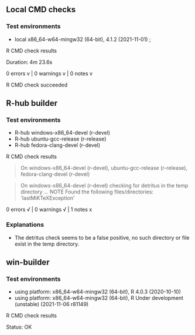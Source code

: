 ## Local CMD checks

### Test environments
- local x86_64-w64-mingw32 (64-bit), 4.1.2 (2021-11-01) ;

R CMD check results

Duration: 4m 23.6s

0 errors v | 0 warnings v | 0 notes v

R CMD check succeeded



## R-hub builder

### Test environments
- R-hub windows-x86_64-devel (r-devel)
- R-hub ubuntu-gcc-release (r-release)
- R-hub fedora-clang-devel (r-devel)

R CMD check results

> On windows-x86_64-devel (r-devel), ubuntu-gcc-release (r-release), fedora-clang-devel (r-devel)

> On windows-x86_64-devel (r-devel)
  checking for detritus in the temp directory ... NOTE
  Found the following files/directories:
    'lastMiKTeXException'

0 errors √ | 0 warnings √ | 1 notes x

### Explanations 
- The detritus check seems to be a false positive, no such directory or file 
exist in the temp directory.    


## win-builder

### Test environments
- using platform: x86_64-w64-mingw32 (64-bit), R 4.0.3 (2020-10-10)
- using platform: x86_64-w64-mingw32 (64-bit), R Under development (unstable) (2021-11-06 r81149)

R CMD check results

Status: OK


